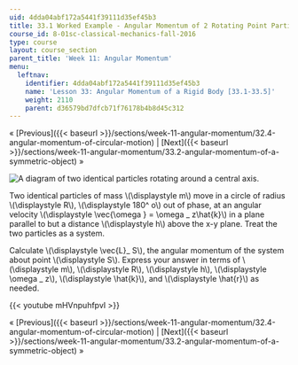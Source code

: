 ```yaml
---
uid: 4dda04abf172a5441f39111d35ef45b3
title: 33.1 Worked Example - Angular Momentum of 2 Rotating Point Particles
course_id: 8-01sc-classical-mechanics-fall-2016
type: course
layout: course_section
parent_title: 'Week 11: Angular Momentum'
menu:
  leftnav:
    identifier: 4dda04abf172a5441f39111d35ef45b3
    name: 'Lesson 33: Angular Momentum of a Rigid Body [33.1-33.5]'
    weight: 2110
    parent: d36579bd7dfcb71f76178b4b8d45c312
---
```


« [Previous]({{< baseurl >}}/sections/week-11-angular-momentum/32.4-angular-momentum-of-circular-motion) | [Next]({{< baseurl >}}/sections/week-11-angular-momentum/33.2-angular-momentum-of-a-symmetric-object) »

![A diagram of two identical particles rotating around a central axis.](https://open-learning-course-data-production.s3.amazonaws.com/8-01sc-classical-mechanics-fall-2016/e4e8dab4de5774431a6c1f41791fca73_ls11_05b.svg)

Two identical particles of mass \\(\\displaystyle m\\) move in a circle of radius \\(\\displaystyle R\\), \\(\\displaystyle 180^ o\\) out of phase, at an angular velocity \\(\\displaystyle \\vec{\\omega } = \\omega \_ z\\hat{k}\\) in a plane parallel to but a distance \\(\\displaystyle h\\) above the x-y plane. Treat the two particles as a system.

Calculate \\(\\displaystyle \\vec{L}\_ S\\), the angular momentum of the system about point \\(\\displaystyle S\\). Express your answer in terms of \\(\\displaystyle m\\), \\(\\displaystyle R\\), \\(\\displaystyle h\\), \\(\\displaystyle \\omega \_ z\\), \\(\\displaystyle \\hat{k}\\), and \\(\\displaystyle \\hat{r}\\) as needed.

{{< youtube mHVnpuhfpvI >}}

« [Previous]({{< baseurl >}}/sections/week-11-angular-momentum/32.4-angular-momentum-of-circular-motion) | [Next]({{< baseurl >}}/sections/week-11-angular-momentum/33.2-angular-momentum-of-a-symmetric-object) »